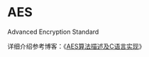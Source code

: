 # AES
Advanced Encryption Standard

详细介绍参考博客：《[AES算法描述及C语言实现](https://blog.csdn.net/shaosunrise/article/details/80219950)》
